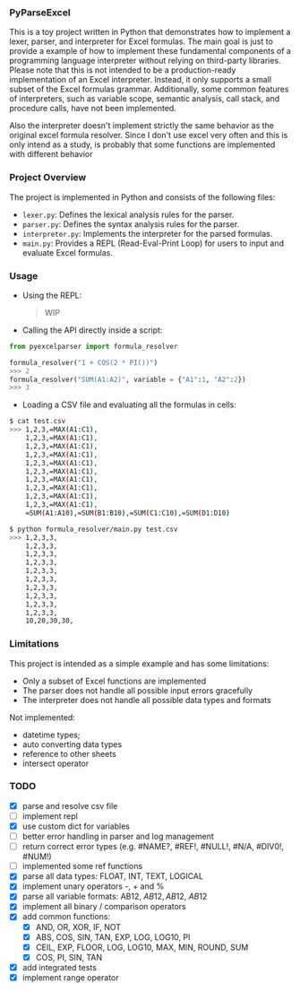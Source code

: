 ### PyParseExcel

This is a toy project written in Python that demonstrates how to implement a lexer, parser, and interpreter for Excel formulas. The main goal is just to provide a example of how to implement these fundamental components of a programming language interpreter without relying on third-party libraries.
Please note that this is not intended to be a production-ready implementation of an Excel interpreter. Instead, it only supports a small subset of the Excel formulas grammar. Additionally, some common features of interpreters, such as variable scope, semantic analysis, call stack, and procedure calls, have not been implemented.

Also the interpreter doesn't implement strictly the same behavior as the original excel formula resolver. Since I don't use excel very often and this is only intend as a study, is probably that some functions are implemented with different behavior

### Project Overview

The project is implemented in Python and consists of the following files:

- `lexer.py`: Defines the lexical analysis rules for the parser.
- `parser.py`: Defines the syntax analysis rules for the parser.
- `interpreter.py`: Implements the interpreter for the parsed formulas.
- `main.py`: Provides a REPL (Read-Eval-Print Loop) for users to input and evaluate Excel formulas.

### Usage

- Using the REPL:

  > WIP

- Calling the API directly inside a script:

```python
from pyexcelparser import formula_resolver

formula_resolver("1 + COS(2 * PI())")
>>> 2
formula_resolver("SUM(A1:A2)", variable = {"A1":1, "A2":2})
>>> 3
```

- Loading a CSV file and evaluating all the formulas in cells:

```bash
$ cat test.csv
>>> 1,2,3,=MAX(A1:C1),
    1,2,3,=MAX(A1:C1),
    1,2,3,=MAX(A1:C1),
    1,2,3,=MAX(A1:C1),
    1,2,3,=MAX(A1:C1),
    1,2,3,=MAX(A1:C1),
    1,2,3,=MAX(A1:C1),
    1,2,3,=MAX(A1:C1),
    1,2,3,=MAX(A1:C1),
    1,2,3,=MAX(A1:C1),
    =SUM(A1:A10),=SUM(B1:B10),=SUM(C1:C10),=SUM(D1:D10)

$ python formula_resolver/main.py test.csv
>>> 1,2,3,3,
    1,2,3,3,
    1,2,3,3,
    1,2,3,3,
    1,2,3,3,
    1,2,3,3,
    1,2,3,3,
    1,2,3,3,
    1,2,3,3,
    1,2,3,3,
    10,20,30,30,
```

### Limitations

This project is intended as a simple example and has some limitations:

- Only a subset of Excel functions are implemented
- The parser does not handle all possible input errors gracefully
- The interpreter does not handle all possible data types and formats

Not implemented:

- datetime types;
- auto converting data types
- reference to other sheets
- intersect operator

### TODO

- [x] parse and resolve csv file
- [ ] implement repl
- [x] use custom dict for variables
- [ ] better error handling in parser and log management
- [ ] return correct error types (e.g. #NAME?, #REF!, #NULL!, #N/A, #DIV0!, #NUM!)
- [ ] implemented some ref functions
- [x] parse all data types: FLOAT, INT, TEXT, LOGICAL
- [x] implement unary operators -, + and %
- [x] parse all variable formats: AB12, $AB12, AB$12, $AB$12
- [x] implement all binary / comparison operators
- [x] add common functions:
  - [x] AND, OR, XOR, IF, NOT
  - [x] ABS, COS, SIN, TAN, EXP, LOG, LOG10, PI
  - [x] CEIL, EXP, FLOOR, LOG, LOG10, MAX, MIN, ROUND, SUM
  - [x] COS, PI, SIN, TAN
- [x] add integrated tests
- [x] implement range operator
